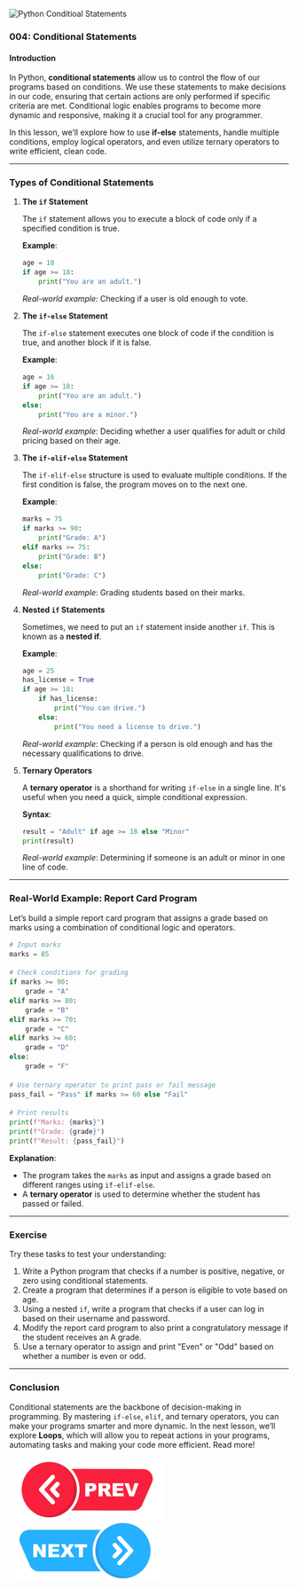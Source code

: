 ![Python Conditioal Statements](https://www.gangboard.com/wp-content/uploads/2019/07/python-conditional-statements-1.jpg)
### 004: Conditional Statements

#### Introduction
In Python, **conditional statements** allow us to control the flow of our programs based on conditions. We use these statements to make decisions in our code, ensuring that certain actions are only performed if specific criteria are met. Conditional logic enables programs to become more dynamic and responsive, making it a crucial tool for any programmer.

In this lesson, we’ll explore how to use **if-else** statements, handle multiple conditions, employ logical operators, and even utilize ternary operators to write efficient, clean code.

---

### Types of Conditional Statements

1. **The `if` Statement**

   The `if` statement allows you to execute a block of code only if a specified condition is true.
   
   **Example**:
   ```python
   age = 18
   if age >= 18:
       print("You are an adult.")
   ```

   *Real-world example*: Checking if a user is old enough to vote.

2. **The `if-else` Statement**

   The `if-else` statement executes one block of code if the condition is true, and another block if it is false.
   
   **Example**:
   ```python
   age = 16
   if age >= 18:
       print("You are an adult.")
   else:
       print("You are a minor.")
   ```

   *Real-world example*: Deciding whether a user qualifies for adult or child pricing based on their age.

3. **The `if-elif-else` Statement**

   The `if-elif-else` structure is used to evaluate multiple conditions. If the first condition is false, the program moves on to the next one.
   
   **Example**:
   ```python
   marks = 75
   if marks >= 90:
       print("Grade: A")
   elif marks >= 75:
       print("Grade: B")
   else:
       print("Grade: C")
   ```

   *Real-world example*: Grading students based on their marks.

4. **Nested `if` Statements**

   Sometimes, we need to put an `if` statement inside another `if`. This is known as a **nested if**.
   
   **Example**:
   ```python
   age = 25
   has_license = True
   if age >= 18:
       if has_license:
           print("You can drive.")
       else:
           print("You need a license to drive.")
   ```

   *Real-world example*: Checking if a person is old enough and has the necessary qualifications to drive.

5. **Ternary Operators**

   A **ternary operator** is a shorthand for writing `if-else` in a single line. It's useful when you need a quick, simple conditional expression.
   
   **Syntax**:
   ```python
   result = "Adult" if age >= 18 else "Minor"
   print(result)
   ```
   *Real-world example*: Determining if someone is an adult or minor in one line of code.

---

### Real-World Example: Report Card Program

Let’s build a simple report card program that assigns a grade based on marks using a combination of conditional logic and operators.

```python
# Input marks
marks = 85

# Check conditions for grading
if marks >= 90:
    grade = "A"
elif marks >= 80:
    grade = "B"
elif marks >= 70:
    grade = "C"
elif marks >= 60:
    grade = "D"
else:
    grade = "F"

# Use ternary operator to print pass or fail message
pass_fail = "Pass" if marks >= 60 else "Fail"

# Print results
print(f"Marks: {marks}")
print(f"Grade: {grade}")
print(f"Result: {pass_fail}")
```

**Explanation**:
- The program takes the `marks` as input and assigns a grade based on different ranges using `if-elif-else`.
- A **ternary operator** is used to determine whether the student has passed or failed.

---

### Exercise

Try these tasks to test your understanding:

1. Write a Python program that checks if a number is positive, negative, or zero using conditional statements.
2. Create a program that determines if a person is eligible to vote based on age.
3. Using a nested `if`, write a program that checks if a user can log in based on their username and password.
4. Modify the report card program to also print a congratulatory message if the student receives an A grade.
5. Use a ternary operator to assign and print "Even" or "Odd" based on whether a number is even or odd.

---

### Conclusion

Conditional statements are the backbone of decision-making in programming. By mastering `if-else`, `elif`, and ternary operators, you can make your programs smarter and more dynamic. In the next lesson, we’ll explore **Loops**, which will allow you to repeat actions in your programs, automating tasks and making your code more efficient. Read more!

[![Next Lecture](../../Previous.png)](https://github.com/wasiqs-classics/Python-Lectures-Github/tree/master/Module%201%20-%20Basic%20Topics/003%20Operators)       [![Next Lecture](../../Next.png)](https://github.com/wasiqs-classics/Python-Lectures-Github/tree/master/Module%201%20-%20Basic%20Topics/003%20Operators)
